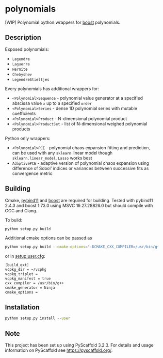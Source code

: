 # polynomials

[WIP] Polynomial python wrappers for [boost](https://boost.org) polynomials.

## Description

Exposed polynomials:

* `Legendre`
* `Laguerre`
* `Hermite`
* `Chebyshev`
* `LegendreStieltjes`

Every polynomials has additional wrappers for:

* `<Polynomial>Sequence` - polynomial value generator at a specified abscissa value `x` up to a specified `order`
* `<Polynomial>Series` - dense 1D polynomial series with mutable coefficients
* `<Polynomial>Product` - N-dimensional polynomial product
* `<Polynomial>ProductSet` - list of N-dimensional weighed polynomial products

Python only wrappers:

* `<Polynomial>PCE` - polynomial chaos expansion fitting and prediction, can be
  used with any `sklearn` linear model though `sklearn.linear_model.Lasso`
  works best
* `AdaptivePCE` - adaptive version of polynomial chaos expansion using
  difference of Sobol' indices or variances between successive fits as
  convergence metric

## Building

Cmake, [pybind11](https://github.com/pybind/pybind11) and [boost](https://boost.org) are required for building. Tested with pybind11 2.4.3 and boost 1.73.0 using MSVC 19.27.28826.0 but should compile with GCC and Clang.

To build:

```bash
python setup.py build
```

Additional cmake options can be passed as

```bash
python setup.py build --cmake-options="-DCMAKE_CXX_COMPILER=/usr/bin/g++"
```

or in [setup.user.cfg](setup.user.cfg):

```bash
[build_ext]
vcpkg_dir = ~/vcpkg
vcpkg_triplet =
vcpkg_manifest = true
cxx_compiler = /usr/bin/g++
cmake_generator = Ninja
cmake_options =
```

## Installation

```bash
python setup.py install --user
```

## Note

This project has been set up using PyScaffold 3.2.3. For details and usage
information on PyScaffold see https://pyscaffold.org/.
